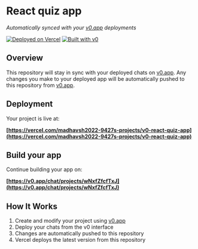 # React quiz app

*Automatically synced with your [v0.app](https://v0.app) deployments*

[![Deployed on Vercel](https://img.shields.io/badge/Deployed%20on-Vercel-black?style=for-the-badge&logo=vercel)](https://vercel.com/madhavsh2022-9427s-projects/v0-react-quiz-app)
[![Built with v0](https://img.shields.io/badge/Built%20with-v0.app-black?style=for-the-badge)](https://v0.app/chat/projects/wNxfZfcfTxJ)

## Overview

This repository will stay in sync with your deployed chats on [v0.app](https://v0.app).
Any changes you make to your deployed app will be automatically pushed to this repository from [v0.app](https://v0.app).

## Deployment

Your project is live at:

**[https://vercel.com/madhavsh2022-9427s-projects/v0-react-quiz-app](https://vercel.com/madhavsh2022-9427s-projects/v0-react-quiz-app)**

## Build your app

Continue building your app on:

**[https://v0.app/chat/projects/wNxfZfcfTxJ](https://v0.app/chat/projects/wNxfZfcfTxJ)**

## How It Works

1. Create and modify your project using [v0.app](https://v0.app)
2. Deploy your chats from the v0 interface
3. Changes are automatically pushed to this repository
4. Vercel deploys the latest version from this repository
